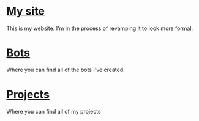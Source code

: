 # [My site](https://kingminer7.github.io)
This is my website. I'm in the process of revamping it to look more formal.

# [Bots](https://kingminer7.github.io/bots)
Where you can find all of the bots I've created.

# [Projects](https://kingminer7.github.io/projects)
Where you can find all of my projects
